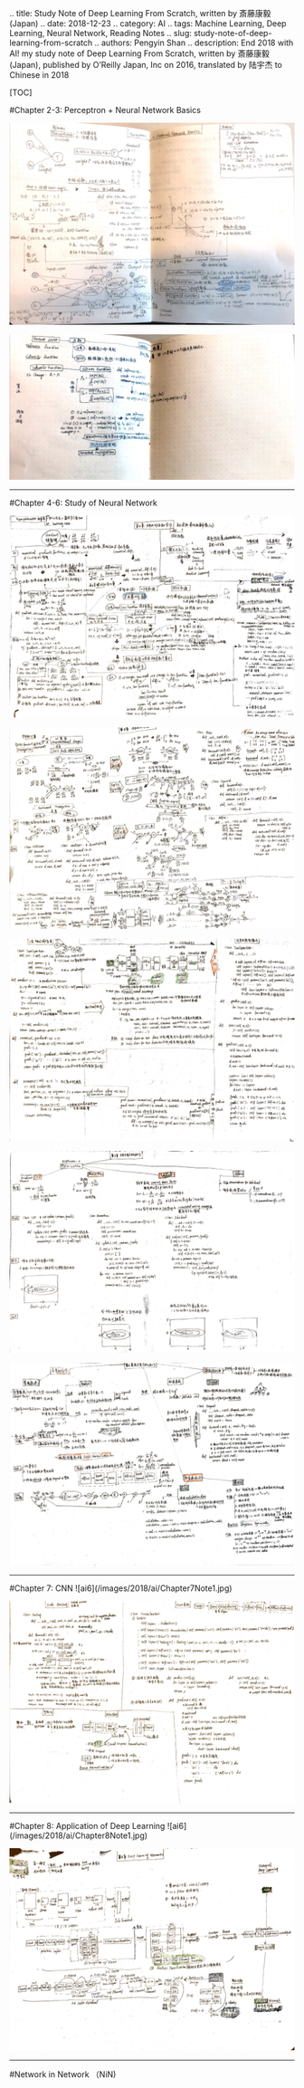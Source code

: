 .. title: Study Note of Deep Learning From Scratch, written by 斎藤康毅(Japan)
.. date: 2018-12-23
.. category: AI
.. tags: Machine Learning, Deep Learning, Neural Network, Reading Notes
.. slug: study-note-of-deep-learning-from-scratch
.. authors: Pengyin Shan
.. description: End 2018 with AI! my study note of Deep Learning From Scratch, written by 斎藤康毅(Japan), published by O’Reilly Japan, Inc on 2016, translated by 陆宇杰 to Chinese in 2018

[TOC]

#Chapter 2-3: Perceptron + Neural Network Basics

![ai1](/images/2018/ai/Chapter2-3-1.jpg)

![ai2](/images/2018/ai/Chapter2-3-2.jpg)
<hr/>
#Chapter 4-6: Study of Neural Network

![ai3](/images/2018/ai/Chapter4Note1.jpg)

![ai4](/images/2018/ai/Chapter5Note1.jpg)

![ai5](/images/2018/ai/Chapter5Note2.jpg)

![ai6](/images/2018/ai/Chapter6Note1.jpg)

![ai7](/images/2018/ai/Chapter6Note2.jpg)
<hr/>
#Chapter 7: CNN
![ai6](/images/2018/ai/Chapter7Note1.jpg)

![ai7](/images/2018/ai/Chapter7Note2.jpg)
<hr/>
#Chapter 8: Application of Deep Learning
![ai6](/images/2018/ai/Chapter8Note1.jpg)

![ai7](/images/2018/ai/Chapter8Note2.jpg)
<hr/>
#Network in Network （NiN)
